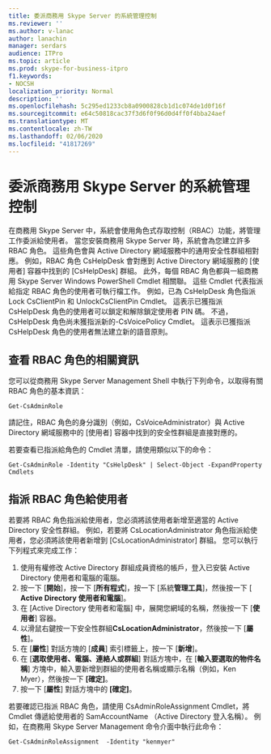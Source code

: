 ```yaml
---
title: 委派商務用 Skype Server 的系統管理控制
ms.reviewer: ''
ms.author: v-lanac
author: lanachin
manager: serdars
audience: ITPro
ms.topic: article
ms.prod: skype-for-business-itpro
f1.keywords:
- NOCSH
localization_priority: Normal
description: ''
ms.openlocfilehash: 5c295ed1233cb8a0900828cb1d1c074de1d0f16f
ms.sourcegitcommit: e64c50818cac37f3d6f0f96d0d4ff0f4bba24aef
ms.translationtype: MT
ms.contentlocale: zh-TW
ms.lasthandoff: 02/06/2020
ms.locfileid: "41817269"
---
```

# <a name="delegate-administrative-control-of-skype-for-business-server"></a>委派商務用 Skype Server 的系統管理控制 

在商務用 Skype Server 中，系統會使用角色式存取控制（RBAC）功能，將管理工作委派給使用者。 當您安裝商務用 Skype Server 時，系統會為您建立許多 RBAC 角色。 這些角色會與 Active Directory 網域服務中的通用安全性群組相對應。 例如，RBAC 角色 CsHelpDesk 會對應到 Active Directory 網域服務的 [使用者] 容器中找到的 [CsHelpDesk] 群組。 此外，每個 RBAC 角色都與一組商務用 Skype Server Windows PowerShell Cmdlet 相關聯。 這些 Cmdlet 代表指派給指定 RBAC 角色的使用者可執行檔工作。 例如，已為 CsHelpDesk 角色指派 Lock CsClientPin 和 UnlockCsClientPin Cmdlet。 這表示已獲指派 CsHelpDesk 角色的使用者可以鎖定和解除鎖定使用者 PIN 碼。 不過，CsHelpDesk 角色尚未獲指派新的-CsVoicePolicy Cmdlet。 這表示已獲指派 CsHelpDesk 角色的使用者無法建立新的語音原則。

## <a name="viewing-information-about-rbac-roles"></a>查看 RBAC 角色的相關資訊

您可以從商務用 Skype Server Management Shell 中執行下列命令，以取得有關 RBAC 角色的基本資訊：

`Get-CsAdminRole`

請記住，RBAC 角色的身分識別（例如，CsVoiceAdministrator）與 Active Directory 網域服務中的 [使用者] 容器中找到的安全性群組是直接對應的。

若要查看已指派給角色的 Cmdlet 清單，請使用類似以下的命令：

`Get-CsAdminRole -Identity "CsHelpDesk" | Select-Object -ExpandProperty Cmdlets`

## <a name="assigning-an-rbac-role-to-a-user"></a>指派 RBAC 角色給使用者

若要將 RBAC 角色指派給使用者，您必須將該使用者新增至適當的 Active Directory 安全性群組。 例如，若要將 CsLocationAdministrator 角色指派給使用者，您必須將該使用者新增到 [CsLocationAdministrator] 群組。 您可以執行下列程式來完成工作：

1. 使用有權修改 Active Directory 群組成員資格的帳戶，登入已安裝 Active Directory 使用者和電腦的電腦。
2. 按一下 [**開始**]，按一下 [**所有程式**]，按一下 [系統**管理工具**]，然後按一下 [ **Active Directory 使用者和電腦**]。
3. 在 [Active Directory 使用者和電腦] 中，展開您網域的名稱，然後按一下 [**使用者**] 容器。
4. 以滑鼠右鍵按一下安全性群組**CsLocationAdministrator**，然後按一下 [**屬性**]。
5. 在 [**屬性**] 對話方塊的 [**成員**] 索引標籤上，按一下 [**新增**]。
6. 在 [**選取使用者、電腦、連絡人或群組**] 對話方塊中，在 [**輸入要選取的物件名稱**] 方塊中，輸入要新增到群組的使用者名稱或顯示名稱（例如，Ken Myer），然後按一下 **[確定]**。
7. 按一下 [**屬性**] 對話方塊中的 **[確定]**。

若要確認已指派 RBAC 角色，請使用 CsAdminRoleAssignment Cmdlet，將 Cmdlet 傳遞給使用者的 SamAccountName （Active Directory 登入名稱）。 例如，在商務用 Skype Server Management 命令介面中執行此命令：

`Get-CsAdminRoleAssignment  -Identity "kenmyer"`
